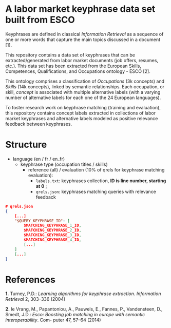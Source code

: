 # A labor market keyphrase data set built from ESCO

Keyphrases are defined in classical _Information Retrieval_ as a sequence of one or more words that 
capture the main topics discussed in a document [1].

This repository contains a data set of keyphrases that can be extracted/generated from labor market documents (job 
offers, resumes, etc.). This data set has been extracted from the European Skills, Competences, Qualifications, 
and Occupations ontology - ESCO [2]. 

This ontology comprises a classification of _Occupations_ (3k concepts) and _Skills_
(14k concepts), linked by semantic relationships. Each occupation, or skill, _concept_ is associated with multiple 
alternative labels (with a varying number of alternative labels for each one of the 24 European languages).

To foster research work on keyphrase matching (training and evaluation), this repository contains concept labels
extracted in collections of labor market keyphrases and alternative labels modeled as positive relevance feedback 
between keyphrases.

# Structure

- language (en / fr / en_fr)
  - keyphrase type (occupation titles / skills)
    - reference (all) / evaluation (10% of qrels for keyphrase matching evaluation):
      - `labels.txt`: keyphrases collection, **ID is line number, starting at 0** ;
      - `qrels.json`: keyphrases matching queries with relevance feedback

```json
# qrels.json
{
    [...]
    "$QUERY_KEYPHRASE_ID": [
        $MATCHING_KEYPHRASE_1_ID,
        $MATCHING_KEYPHRASE_2_ID,
        $MATCHING_KEYPHRASE_3_ID,
        $MATCHING_KEYPHRASE_4_ID,
        [...]
    ]
    [...]
}
```      


# References
**1.** Turney, P.D.: _Learning algorithms for keyphrase extraction. Information Retrieval_
2, 303–336 (2004)

**2.** le Vrang, M., Papantoniou, A., Pauwels, E., Fannes, P., Vandensteen, D., Smedt,
J.D.: _Esco: Boosting job matching in europe with semantic interoperability_. Com-
puter 47, 57–64 (2014)